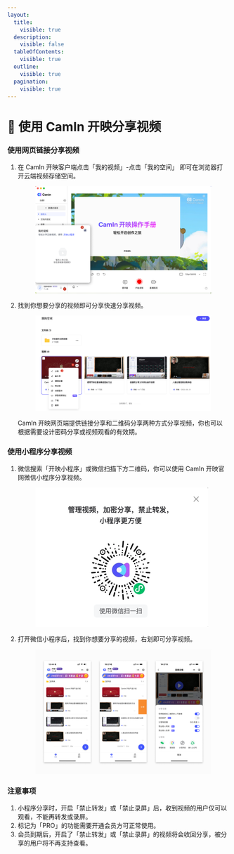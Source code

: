 ```yaml
---
layout:
  title:
    visible: true
  description:
    visible: false
  tableOfContents:
    visible: true
  outline:
    visible: true
  pagination:
    visible: true
---
```


# 🔗 使用 CamIn 开映分享视频

### 使用网页链接分享视频

1.  在 CamIn 开映客户端点击「我的视频」-点击「我的空间」 即可在浏览器打开云端视频存储空间。

    <figure><img src="../../.gitbook/assets/image.png" alt=""><figcaption></figcaption></figure>
2.  找到你想要分享的视频即可分享快速分享视频。

    <figure><img src="../../.gitbook/assets/image (1).png" alt=""><figcaption></figcaption></figure>

    CamIn 开映网页端提供链接分享和二维码分享两种方式分享视频，你也可以根据需要设计密码分享或视频观看的有效期。

### 使用小程序分享视频

1.  微信搜索「开映小程序」或微信扫描下方二维码，你可以使用 CamIn 开映官网微信小程序分享视频。

    <figure><img src="../../.gitbook/assets/image (3).png" alt=""><figcaption></figcaption></figure>
2.  打开微信小程序后，找到你想要分享的视频，右划即可分享视频。

    <figure><img src="../../.gitbook/assets/Frame 1707480662 (1).png" alt=""><figcaption></figcaption></figure>

### 注意事项

1. 小程序分享时，开启「禁止转发」或「禁止录屏」后，收到视频的用户仅可以观看，不能再转发或录屏。
2. 标记为「PRO」的功能需要开通会员方可正常使用。
3. 会员到期后，开启了「禁止转发」或「禁止录屏」的视频将会收回分享，被分享的用户将不再支持查看。
